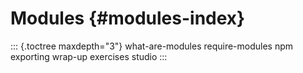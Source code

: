 # Modules {#modules-index}

::: {.toctree maxdepth="3"}
what-are-modules require-modules npm exporting wrap-up exercises studio
:::
